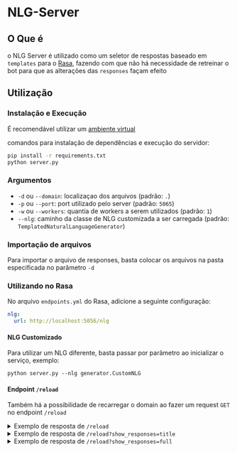 # NLG-Server

## O Que é

o NLG Server é utilizado como um seletor de respostas baseado em `templates` para o [Rasa](https://github.com/RasaHQ/rasa), fazendo com que não há necessidade de retreinar o bot para que as alterações das `responses` façam efeito


##  Utilização

### Instalação e Execução

É recomendável utilizar um [ambiente virtual](https://docs.python.org/3.8/tutorial/venv.html)

comandos para instalação de dependências e execução do servidor:
```sh
pip install -r requirements.txt
python server.py
``` 

### Argumentos
 - `-d` ou `--domain`: localizaçao dos arquivos (padrão: `.`)
 - `-p` ou `--port`: port utilizado pelo server (padrão: `5065`)
 - `-w` ou `--workers`: quantia de workers a serem utilizados (padrão: `1`)
 - `--nlg`: caminho da classe de NLG customizada a ser carregada (padrão: `TemplatedNaturalLanguageGenerator`)

### Importação de arquivos
Para importar o arquivo de responses, basta colocar os arquivos na pasta especificada no parâmetro `-d` 

### Utilizando no Rasa
No arquivo `endpoints.yml` do Rasa, adicione a seguinte configuração:
```yml
nlg:
  url: http://localhost:5056/nlg
```

#### NLG Customizado
Para utilizar um NLG diferente, basta passar por parâmetro ao inicializar o serviço, exemplo:
```shell
python server.py --nlg generator.CustomNLG
```

#### Endpoint `/reload`

Também há a possibilidade de recarregar o domain ao fazer um request `GET` no endpoint `/reload`
<details>
<summary>Exemplo de resposta de <code>/reload</code></summary>

```json
{
 "text":"Loaded 6 responses",
 "domain_path":"."
}
```
</details>

<details>
<summary>Exemplo de resposta de <code>/reload?show_responses=title</code></summary>

```json
{
 "text":"Loaded 6 responses",
 "domain_path":".",
 "responses":[
  "utter_greet",
  "utter_cheer_up",
  "utter_did_that_help",
  "utter_happy",
  "utter_goodbye",
  "utter_iamabot"
 ]
}
```
</details>

<details>
<summary>Exemplo de resposta de <code>/reload?show_responses=full</code></summary>

```json
{
 "text":"Loaded 6 responses",
 "domain_path":".",
 "responses":{
  "utter_greet":[
   {
    "text":"Hey! How are you?"
   }
  ],
  "utter_cheer_up":[
   {
    "text":"Here is something to cheer you up:",
    "image":"https:\/\/i.imgur.com\/nGF1K8f.jpg"
   }
  ],
  "utter_did_that_help":[
   {
    "text":"Did that help you?"
   }
  ],
  "utter_happy":[
   {
    "text":"Great, carry on!"
   }
  ],
  "utter_goodbye":[
   {
    "text":"Bye"
   }
  ],
  "utter_iamabot":[
   {
    "text":"I am a bot, powered by Rasa."
   }
  ]
 }
}
```
</details>
